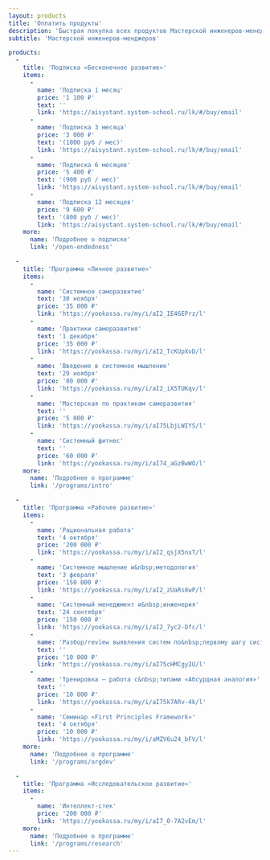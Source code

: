 ```yaml
---
layout: products
title: 'Оплатить продукты'
description: 'Быстрая покупка всех продуктов Мастерской инженеров-менеджеров: подписка «Бесконечное развитие», программы личного, рабочего и исследовательского развития.'
subtitle: 'Мастерской инженеров‑менджеров'

products:
  -
    title: 'Подписка «Бесконечное развитие»'
    items:
      -
        name: 'Подписка 1 месяц'
        price: '1 100 ₽'
        text: ''
        link: 'https://aisystant.system-school.ru/lk/#/buy/email'
      -
        name: 'Подписка 3 месяца'
        price: '3 000 ₽'
        text: '(1000 руб / мес)'
        link: 'https://aisystant.system-school.ru/lk/#/buy/email'
      -
        name: 'Подписка 6 месяцев'
        price: '5 400 ₽'
        text: '(900 руб / мес)'
        link: 'https://aisystant.system-school.ru/lk/#/buy/email'
      -
        name: 'Подписка 12 месяцев'
        price: '9 600 ₽'
        text: '(800 руб / мес)'
        link: 'https://aisystant.system-school.ru/lk/#/buy/email'
    more:
      name: 'Подробнее о подписке'
      link: '/open-endedness'

  -
    title: 'Программа «Личное развитие»'
    items:
      -
        name: 'Системное саморазвитие'
        text: '30 ноября'
        price: '35 000 ₽'
        link: 'https://yookassa.ru/my/i/aI2_IE46EPrz/l'
      -
        name: 'Практики саморазвития'
        text: '1 декабря'
        price: '35 000 ₽'
        link: 'https://yookassa.ru/my/i/aI2_TcKUpXvD/l'
      -
        name: 'Введение в системное мышление'
        text: '29 ноября'
        price: '80 000 ₽'
        link: 'https://yookassa.ru/my/i/aI2_iX5TUKqv/l'
      -
        name: 'Мастерская по практикам саморазвития'
        text: ''
        price: '5 000 ₽'
        link: 'https://yookassa.ru/my/i/aI75LbjLWIYS/l'
      -
        name: 'Системный фитнес'
        text: ''
        price: '60 000 ₽'
        link: 'https://yookassa.ru/my/i/aI74_aGzBwWO/l'
    more:
      name: 'Подробнее о программе'
      link: '/programs/intro'

  -
    title: 'Программа «Рабочее развитие»'
    items:
      -
        name: 'Рациональная работа'
        text: '4 октября'
        price: '200 000 ₽'
        link: 'https://yookassa.ru/my/i/aI2_qsjX5nxT/l'
      -
        name: 'Системное мышление и&nbsp;методология'
        text: '3 февраля'
        price: '150 000 ₽'
        link: 'https://yookassa.ru/my/i/aI2_zUaRs8wP/l'
      -
        name: 'Системный менеджмент и&nbsp;инженерия'
        text: '24 сентября'
        price: '150 000 ₽'
        link: 'https://yookassa.ru/my/i/aI2_7yc2-Dfc/l'
      -
        name: 'Разбор/review выявления систем по&nbsp;первому шагу системного промпта'
        text: ''
        price: '10 000 ₽'
        link: 'https://yookassa.ru/my/i/aI75cHMCgy2U/l'
      -
        name: 'Тренировка — работа с&nbsp;типами «Абсурдная аналогия»'
        text: ''
        price: '10 000 ₽'
        link: 'https://yookassa.ru/my/i/aI75k7ARv-4k/l'
      -
        name: 'Семинар «First Principles Framework»'
        text: '4 октября'
        price: '10 000 ₽'
        link: 'https://yookassa.ru/my/i/aMZV6u24_bFV/l'
    more:
      name: 'Подробнее о программе'
      link: '/programs/orgdev'

  -
    title: 'Программа «Исследовательское развитие»'
    items:
      -
        name: 'Интеллект-стек'
        price: '200 000 ₽'
        link: 'https://yookassa.ru/my/i/aI7_0-7A2vEm/l'
    more:
      name: 'Подробнее о программе'
      link: '/programs/research'
---
```

